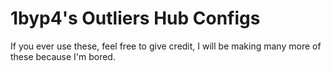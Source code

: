 # 1byp4's Outliers Hub Configs

If you ever use these, feel free to give credit, I will be making many more of these because I'm bored.

